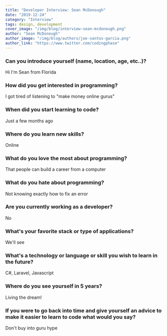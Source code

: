 ```yaml
---
title: "Developer Interview: Sean McDonough"
date: "2019-12-24"
category: "Interview"
tags: design, development
cover_image: "/img/blog/interview-sean-mcdonough.png"
author: "Sean McDonough"
author_image: "/img/blog/authors/joe-santos-garcia.png"
author_link: "https://www.twitter.com/codingphase"
---
```


### Can you introduce yourself (name, location, age, etc..)?

Hi I'm Sean from Florida

### How did you get interested in programming?

I got tired of listening to "make money online gurus"

### When did you start learning to code?

Just a few months ago

### Where do you learn new skills?

Online

### What do you love the most about programming?

That people can build a career from a computer

### What do you hate about programming?

Not knowing exactly how to fix an error

### Are you currently working as a developer?

No

### What's your favorite stack or type of applications?

We'll see

### What's a technology or language or skill you wish to learn in the future?

C#, Laravel, Javascript

### Where do you see yourself in 5 years?

Living the dream!

### If you were to go back into time and give yourself an advice to make it easier to learn to code what would you say?

Don't buy into guru hype
